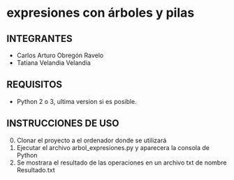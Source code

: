 # expresiones con árboles y pilas
## INTEGRANTES
 - Carlos Arturo Obregón Ravelo
 - Tatiana Velandia Velandia
 
## REQUISITOS
 - Python 2 o 3, ultima version si es posible.
 
## INSTRUCCIONES DE USO

 0. Clonar el proyecto a el ordenador donde se utilizará
 1. Ejecutar el archivo arbol_expresiones.py y aparecera la consola de Python
 2. Se mostrara el resultado de las operaciones en un archivo txt de nombre Resultado.txt
 
  
